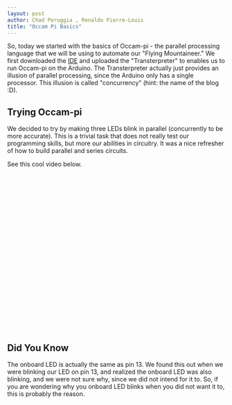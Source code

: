```yaml
---
layout: post
author: Chad Peruggia , Renaldo Pierre-Louis
title: "Occam Pi Basics"
---
```


So, today we started with the basics of Occam-pi - the parallel processing language that we will be using to automate our "Flying Mountaineer." We first downloaded the [IDE](http://download.transterpreter.org/files/dev/win/zip/Transterpreter-win-dev-20110201.1855.zip) and uploaded the "Transterpreter" to enables us to run Occam-pi on the Arduino.
The Transterpreter actually just provides an illusion of parallel processing, since the Arduino only has a single processor. This illusion is called "concurrency" (hint: the name of the blog :D).

## Trying Occam-pi

We decided to try by making three LEDs blink in parallel (concurrently to be more accurate). This is a trivial task that does not really test our programming skills, but more our abilities in circuitry. It was a nice refresher of how to build parallel and series circuits.

See this cool video below.

<p align="center"><object width="480" height="360"><param name="movie" value="http://www.youtube.com/v/b7pGnOaTddc?version=3&amp;hl=en_US"></param><param name="allowFullScreen" value="true"></param><param name="allowscriptaccess" value="always"></param><embed src="http://www.youtube.com/v/b7pGnOaTddc?version=3&amp;hl=en_US" type="application/x-shockwave-flash" width="480" height="360" allowscriptaccess="always" allowfullscreen="true"></embed></object></p>

## Did You Know

The onboard LED is actually the same as pin 13. We found this out when we were blinking our LED on pin 13, and realized the onboard LED was also blinking, and we were not sure why, since we did not intend for it to. So, if you are wondering why you onboard LED blinks when you did not want it to, this is probably the reason.
